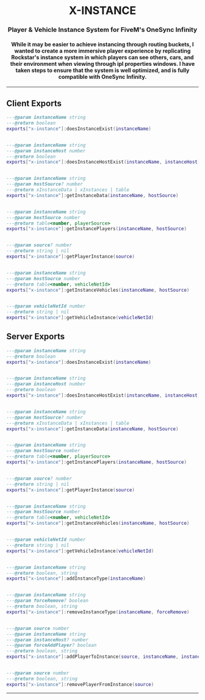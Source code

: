 <h1 align="center"><b>X-INSTANCE</b></h1>

<h3 align="center">Player & Vehicle Instance System for FiveM's OneSync Infinity</h3>

<h4 align="center">While it may be easier to achieve instancing through routing buckets, I wanted to create a more immersive player experience by replicating Rockstar's instance system in which players can see others, cars, and their environment when viewing through ipl properties windows. I have taken steps to ensure that the system is well optimized, and is fully compatible with OneSync Infinity.</h3>



<hr>

## Client Exports
```lua
---@param instanceName string
---@return boolean
exports["x-instance"]:doesInstanceExist(instanceName)


---@param instanceName string
---@param instanceHost number
---@return boolean
exports["x-instance"]:doesInstanceHostExist(instanceName, instanceHost)


---@param instanceName string
---@param hostSource? number
---@return xInstanceData | xInstances | table
exports["x-instance"]:getInstanceData(instanceName, hostSource)


---@param instanceName string
---@param hostSource number
---@return table<number, playerSource>
exports["x-instance"]:getInstancePlayers(instanceName, hostSource)


---@param source? number
---@return string | nil
exports["x-instance"]:getPlayerInstance(source)


---@param instanceName string
---@param hostSource number
---@return table<number, vehicleNetId>
exports["x-instance"]:getInstanceVehicles(instanceName, hostSource)


---@param vehicleNetId number
---@return string | nil
exports["x-instance"]:getVehicleInstance(vehicleNetId)
```

## Server Exports
```lua
---@param instanceName string
---@return boolean
exports["x-instance"]:doesInstanceExist(instanceName)


---@param instanceName string
---@param instanceHost number
---@return boolean
exports["x-instance"]:doesInstanceHostExist(instanceName, instanceHost)


---@param instanceName string
---@param hostSource? number
---@return xInstanceData | xInstances | table
exports["x-instance"]:getInstanceData(instanceName, hostSource)


---@param instanceName string
---@param hostSource number
---@return table<number, playerSource>
exports["x-instance"]:getInstancePlayers(instanceName, hostSource)


---@param source? number
---@return string | nil
exports["x-instance"]:getPlayerInstance(source)


---@param instanceName string
---@param hostSource number
---@return table<number, vehicleNetId>
exports["x-instance"]:getInstanceVehicles(instanceName, hostSource)


---@param vehicleNetId number
---@return string | nil
exports["x-instance"]:getVehicleInstance(vehicleNetId)


---@param instanceName string
---@return boolean, string
exports["x-instance"]:addInstanceType(instanceName)


---@param instanceName string
---@param forceRemove? boolean
---@return boolean, string
exports["x-instance"]:removeInstanceType(instanceName, forceRemove)


---@param source number
---@param instanceName string
---@param instanceHost? number
---@param forceAddPlayer? boolean
---@return boolean, string
exports["x-instance"]:addPlayerToInstance(source, instanceName, instanceHost, forceAddPlayer)


---@param source number
---@return boolean, string
exports["x-instance"]:removePlayerFromInstance(source)
```
<hr>